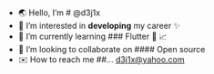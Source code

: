 - 🌏 Hello, I’m # @d3j1x 
- 🏢 I’m interested in <b>developing</b> my career ✨
- 🌱 I’m currently learning ### Flutter  🥅 📈
- 🌴 I’m looking to collaborate on #### Open source 
- ✉️ How to reach me ##... d3j1x@yahoo.com 

<!---
d3j1x/d3j1x is a ✨ special ✨ repository because its `README.md` (this file) appears on your GitHub profile.
You can click the Preview link to take a look at your changes.
--->
